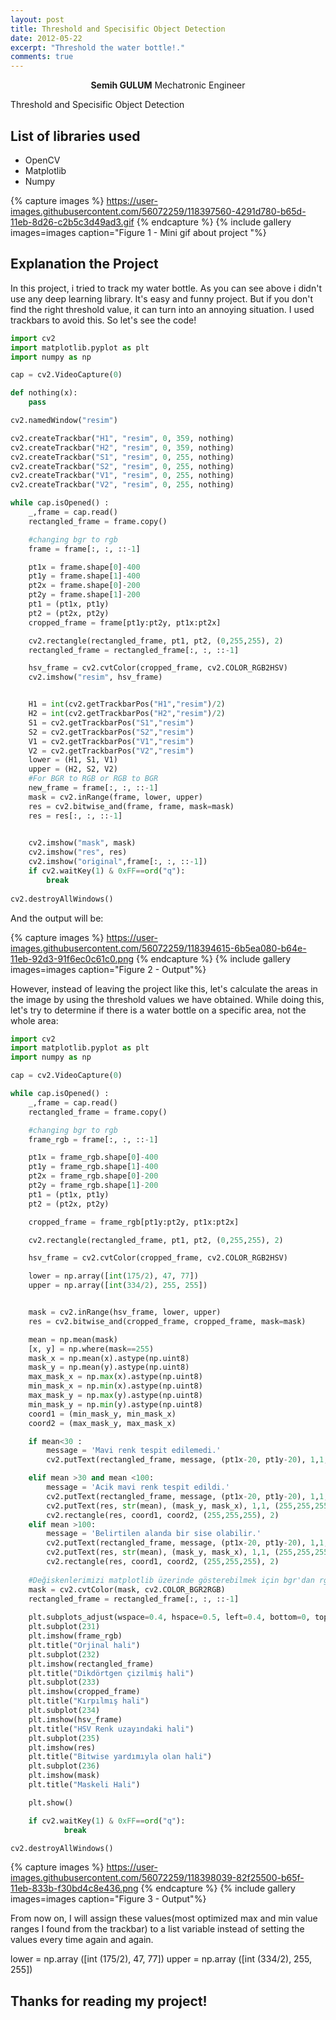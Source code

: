 ```yaml
---
layout: post
title: Threshold and Specisific Object Detection
date: 2012-05-22
excerpt: "Threshold the water bottle!."
comments: true
---
```

    
<center><b>Semih GULUM</b>    Mechatronic Engineer </center>

Threshold and Specisific Object Detection

## List of libraries used
* OpenCV
* Matplotlib
* Numpy

{% capture images %}
	https://user-images.githubusercontent.com/56072259/118397560-4291d780-b65d-11eb-8d26-c2b5c3d49ad3.gif
{% endcapture %}
{% include gallery images=images caption="Figure 1 - Mini gif about project "%}

## Explanation the Project

In this project, i tried to track my water bottle. As you can see above i didn't use any deep learning library. It's easy and funny project. But if you don't find the right threshold value, it can turn into an annoying situation. I used trackbars to avoid this. So let's see the code!

```python
import cv2
import matplotlib.pyplot as plt
import numpy as np

cap = cv2.VideoCapture(0)

def nothing(x):
	pass

cv2.namedWindow("resim")

cv2.createTrackbar("H1", "resim", 0, 359, nothing)
cv2.createTrackbar("H2", "resim", 0, 359, nothing)
cv2.createTrackbar("S1", "resim", 0, 255, nothing)
cv2.createTrackbar("S2", "resim", 0, 255, nothing)
cv2.createTrackbar("V1", "resim", 0, 255, nothing)
cv2.createTrackbar("V2", "resim", 0, 255, nothing)

while cap.isOpened() :
	_,frame = cap.read()
	rectangled_frame = frame.copy()

	#changing bgr to rgb
	frame = frame[:, :, ::-1]

	pt1x = frame.shape[0]-400
	pt1y = frame.shape[1]-400
	pt2x = frame.shape[0]-200
	pt2y = frame.shape[1]-200
	pt1 = (pt1x, pt1y)
	pt2 = (pt2x, pt2y)
	cropped_frame = frame[pt1y:pt2y, pt1x:pt2x]

	cv2.rectangle(rectangled_frame, pt1, pt2, (0,255,255), 2)
	rectangled_frame = rectangled_frame[:, :, ::-1]

	hsv_frame = cv2.cvtColor(cropped_frame, cv2.COLOR_RGB2HSV)
	cv2.imshow("resim", hsv_frame)


	H1 = int(cv2.getTrackbarPos("H1","resim")/2)
	H2 = int(cv2.getTrackbarPos("H2","resim")/2)
	S1 = cv2.getTrackbarPos("S1","resim")
	S2 = cv2.getTrackbarPos("S2","resim")
	V1 = cv2.getTrackbarPos("V1","resim")
	V2 = cv2.getTrackbarPos("V2","resim")
	lower = (H1, S1, V1)
	upper = (H2, S2, V2)
	#For BGR to RGB or RGB to BGR
	new_frame = frame[:, :, ::-1]
	mask = cv2.inRange(frame, lower, upper)
	res = cv2.bitwise_and(frame, frame, mask=mask)
	res = res[:, :, ::-1]

	
	cv2.imshow("mask", mask)
	cv2.imshow("res", res)
	cv2.imshow("original",frame[:, :, ::-1])
	if cv2.waitKey(1) & 0xFF==ord("q"):
		break 
			
cv2.destroyAllWindows()
```

And the output will be:

{% capture images %}
	https://user-images.githubusercontent.com/56072259/118394615-6b5ea080-b64e-11eb-92d3-91f6ec0c61c0.png
{% endcapture %}
{% include gallery images=images caption="Figure 2 - Output"%}


However, instead of leaving the project like this, let's calculate the areas in the image by using the threshold values we have obtained. While doing this, let's try to determine if there is a water bottle on a specific area, not the whole area:

```python
import cv2
import matplotlib.pyplot as plt
import numpy as np

cap = cv2.VideoCapture(0)

while cap.isOpened() :
	_,frame = cap.read()
	rectangled_frame = frame.copy()

	#changing bgr to rgb
	frame_rgb = frame[:, :, ::-1]

	pt1x = frame_rgb.shape[0]-400
	pt1y = frame_rgb.shape[1]-400
	pt2x = frame_rgb.shape[0]-200
	pt2y = frame_rgb.shape[1]-200
	pt1 = (pt1x, pt1y)
	pt2 = (pt2x, pt2y)

	cropped_frame = frame_rgb[pt1y:pt2y, pt1x:pt2x]

	cv2.rectangle(rectangled_frame, pt1, pt2, (0,255,255), 2)

	hsv_frame = cv2.cvtColor(cropped_frame, cv2.COLOR_RGB2HSV)

	lower = np.array([int(175/2), 47, 77])
	upper = np.array([int(334/2), 255, 255])


	mask = cv2.inRange(hsv_frame, lower, upper)
	res = cv2.bitwise_and(cropped_frame, cropped_frame, mask=mask)	

	mean = np.mean(mask)
	[x, y] = np.where(mask==255)
	mask_x = np.mean(x).astype(np.uint8)
	mask_y = np.mean(y).astype(np.uint8)
	max_mask_x = np.max(x).astype(np.uint8)
	min_mask_x = np.min(x).astype(np.uint8)
	max_mask_y = np.max(y).astype(np.uint8)
	min_mask_y = np.min(y).astype(np.uint8) 
	coord1 = (min_mask_y, min_mask_x)
	coord2 = (max_mask_y, max_mask_x)

	if mean<30 :
		message = 'Mavi renk tespit edilemedi.'
		cv2.putText(rectangled_frame, message, (pt1x-20, pt1y-20), 1,1, (255,255,255), 3)

	elif mean >30 and mean <100: 
		message = 'Acik mavi renk tespit edildi.'
		cv2.putText(rectangled_frame, message, (pt1x-20, pt1y-20), 1,1, (255,255,255), 3)
		cv2.putText(res, str(mean), (mask_y, mask_x), 1,1, (255,255,255), 3)
		cv2.rectangle(res, coord1, coord2, (255,255,255), 2)
	elif mean >100: 
		message = 'Belirtilen alanda bir sise olabilir.'
		cv2.putText(rectangled_frame, message, (pt1x-20, pt1y-20), 1,1, (255,255,255), 3)
		cv2.putText(res, str(mean), (mask_y, mask_x), 1,1, (255,255,255), 3)
		cv2.rectangle(res, coord1, coord2, (255,255,255), 2)
	
	#Değiskenlerimizi matplotlib üzerinde gösterebilmek için bgr'dan rgb'ye döndürüyoruz.
	mask = cv2.cvtColor(mask, cv2.COLOR_BGR2RGB)
	rectangled_frame = rectangled_frame[:, :, ::-1]
	
	plt.subplots_adjust(wspace=0.4, hspace=0.5, left=0.4, bottom=0, top=0.95)
	plt.subplot(231)
	plt.imshow(frame_rgb)
	plt.title("Orjinal hali")
	plt.subplot(232)
	plt.imshow(rectangled_frame)
	plt.title("Dikdörtgen çizilmiş hali")
	plt.subplot(233)
	plt.imshow(cropped_frame)
	plt.title("Kırpılmış hali")
	plt.subplot(234)
	plt.imshow(hsv_frame)
	plt.title("HSV Renk uzayındaki hali")
	plt.subplot(235)
	plt.imshow(res)
	plt.title("Bitwise yardımıyla olan hali")
	plt.subplot(236)
	plt.imshow(mask)
	plt.title("Maskeli Hali")

	plt.show()

	if cv2.waitKey(1) & 0xFF==ord("q"):
			break 

cv2.destroyAllWindows()
```

{% capture images %}
	https://user-images.githubusercontent.com/56072259/118398039-82f25500-b65f-11eb-833b-f30bd4c8e436.png
{% endcapture %}
{% include gallery images=images caption="Figure 3 - Output"%}



From now on, I will assign these values(most optimized max and min value ranges I found from the trackbar) to a list variable instead of setting the values every time again and again.

lower = np.array ([int (175/2), 47, 77])
upper = np.array ([int (334/2), 255, 255])



## Thanks for reading my project!